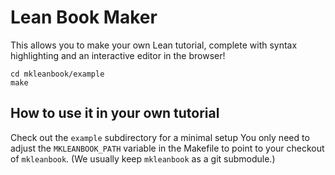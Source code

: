 Lean Book Maker
===============

This allows you to make your own Lean tutorial, complete with syntax
highlighting and an interactive editor in the browser!

```
cd mkleanbook/example
make
```

How to use it in your own tutorial
----------------------------------

Check out the `example` subdirectory for a minimal setup  You only need
to adjust the `MKLEANBOOK_PATH` variable in the Makefile to point to your
checkout of `mkleanbook`.  (We usually keep `mkleanbook` as a git submodule.)
